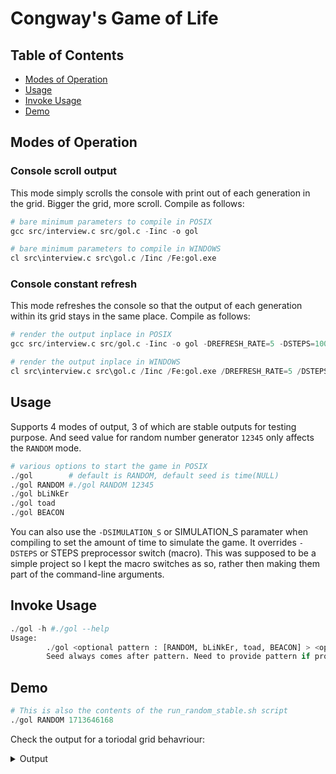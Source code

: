 # Congway's Game of Life #

## Table of Contents
-   [Modes of Operation](#modes-of-operation)
-   [Usage](#usage)
-   [Invoke Usage](#invoke-usage)
-   [Demo](#demo)


## Modes of Operation

### Console scroll output
This mode simply scrolls the console with print out of each generation in the grid. Bigger the grid, more scroll. Compile as follows:
```python
# bare minimum parameters to compile in POSIX
gcc src/interview.c src/gol.c -Iinc -o gol

# bare minimum parameters to compile in WINDOWS
cl src\interview.c src\gol.c /Iinc /Fe:gol.exe
```

### Console constant refresh
This mode refreshes the console so that the output of each generation within its grid stays in the same place. Compile as follows:
```python
# render the output inplace in POSIX
gcc src/interview.c src/gol.c -Iinc -o gol -DREFRESH_RATE=5 -DSTEPS=1000 -DRENDER_INPLACE

# render the output inplace in WINDOWS
cl src\interview.c src\gol.c /Iinc /Fe:gol.exe /DREFRESH_RATE=5 /DSTEPS=1000 /DRENDER_INPLACE
```

## Usage
Supports 4 modes of output, 3 of which are stable outputs for testing purpose. And seed value for random number generator `12345` only affects the `RANDOM` mode. 
```python
# various options to start the game in POSIX
./gol        # default is RANDOM, default seed is time(NULL)
./gol RANDOM #./gol RANDOM 12345
./gol bLiNkEr
./gol toad
./gol BEACON

```
You can also use the `-DSIMULATION_S` or SIMULATION_S paramater when compiling to set the amount of time to simulate the game. It overrides `-DSTEPS` or STEPS preprocessor switch (macro). This was supposed to be a simple project so I kept the macro switches as so, rather then making them part of the command-line arguments. 

## Invoke Usage
```python
./gol -h #./gol --help
Usage:
        ./gol <optional pattern : [RANDOM, bLiNkEr, toad, BEACON] > <optional seed : num>
        Seed always comes after pattern. Need to provide pattern if providing seed. RANDOM is default
```

## Demo

```python
# This is also the contents of the run_random_stable.sh script
./gol RANDOM 1713646168
```
  
Check the output for a toriodal grid behavriour:
<details>
<summary>Output</summary>

```
RANDOM
seed 1713646168
. . X . X . . X
X . X . X X X .
. . . X X . . .
X X X . X X X X
X . X . . X . X
X X X . X . X X
. X . . . X . X
. X X X . . X .

X . . . X . . X
. X X . . . X X
. . . . . . . .
. . X . . . . .
. . . . . . . .
. . X X X . . .
. . . . X X . .
. X . X X X X X

. . . . X . . .
. X . . . . X X
. X X . . . . .
. . . . . . . .
. . X . . . . .
. . . X X X . .
. . . . . . . .
. . . X . . . X

X . . . . . X X
X X X . . . . .
X X X . . . . .
. X X . . . . .
. . . X X . . .
. . . X X . . .
. . . X . . . .
. . . . . . . .

X . . . . . . X
. . X . . . . .
. . . X . . . .
X . . . . . . .
. . . . X . . .
. . X . . . . .
. . . X X . . .
. . . . . . . X

X . . . . . . X
. . . . . . . .
. . . . . . . .
. . . . . . . .
. . . . . . . .
. . . . X . . .
. . . X . . . .
X . . . . . . X

X . . . . . . X
. . . . . . . .
. . . . . . . .
. . . . . . . .
. . . . . . . .
. . . . . . . .
. . . . . . . .
X . . . . . . X

X . . . . . . X
. . . . . . . .
. . . . . . . .
. . . . . . . .
. . . . . . . .
. . . . . . . .
. . . . . . . .
X . . . . . . X

X . . . . . . X
. . . . . . . .
. . . . . . . .
. . . . . . . .
. . . . . . . .
. . . . . . . .
. . . . . . . .
X . . . . . . X
```
</details>

